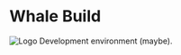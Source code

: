 # Whale Build
![Logo](https://whale-repo.github.io/statics/images/whale-rd.png)
Development environment (maybe).
